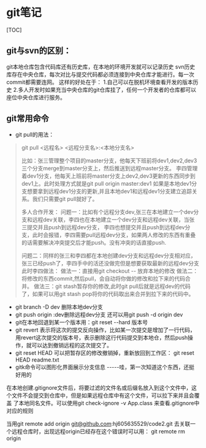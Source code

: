 # git笔记

[TOC]

## git与svn的区别：

git本地仓库包含代码库还有历史库，在本地的环境开发就可以记录历史
svn历史库存在中央仓库，每次对比与提交代码都必须连接到中央仓库才能进行。每一次commit都需要连网。
这样的好处在于：
    1.自己可以在脱机环境查看开发的版本历史
    2.多人开发时如果充当中央仓库的git仓库挂了，任何一个开发者的仓库都可以座位中央仓库进行服务。

## git常用命令

- git pull的用法：

> git pull <远程名> <远程分支名>:<本地分支名>
>
> 比如：张三管理整个项目的master分支，他每天下班前将dev1,dev2,dev3三个分支merge到master分支上，然后推送到远程master分支。
> 	李四管理着dev1分支，他每天上班前将master分支上dev2,dev3更新的东西同步到dev1上。此时处理方式就是git pull origin master:dev1
> 	如果是本地dev1分支想要拿到远程dev1分支的更新,并且本地dev1和远程dev1分支建立追踪关系。我们只需要git pull就好了。
>
> 多人合作开发：
> 问题一：比如有个远程分支dev,张三在本地建立一个dev分支和远程dev关联，李四也在本地建立一个dev分支和远程dev关联，当张三提交并且push到远程dev分支，
> 李四也想提交并且push到远程dev分支，此时会报错，李四需要pull远程dev分支，如果两人修改的东西有重叠的话需要解决冲突提交后才能push。没有冲突的话直接push.
>
> 问题二：同样的张三和李四都在本地创建dev分支和远程dev分支相对应，张三已经push了，李四手中的活还没做完但是想要获取最新的远程dev分支此时李四做法：
> 	做法一：直接用git checkout -- <file> 放弃本地的修改
> 	做法二：将修改的东西commit,然后pull，会自动将你做的修改和拉下来的代码合并。
> 	做法三：git stash暂存你的修改,此时git pull后就是远程dev的代码了，如果可以用git stash pop将你的代码取出来合并到拉下来的代码中。

- git branch -D dev 删除本地dev分支
- git push origin :dev删除远程dev分支 还可以用git push -d origin dev 
- git在本地回退到某一个版本用：git reset --hard 版本号
- git revert <commit-id> 表示将这次的提交反向操作，比如某一次提交是增加了一行代码，用revert这次提交的版本号，表示删除这行代码提交到本地仓，然后push操作，就可以达到撤销远程的这次提交了。
- git reset HEAD <file> 可以把暂存区的修改撤销掉，重新放回到工作区： git reset HEAD readme.txt
- gitk命令可以图形化界面展示分支信息 -----哇，第一次知道这个东西，还挺好用的

在本地创建.gitignore文件后，将要过滤的文件名或后缀名放入到这个文件中，这个文件不会提交到仓库中，但是如果远程仓库中有这个文件，可以拉下来并且会覆盖
了本地同名文件。可以使用git check-ignore -v App.class 来查看.gitignore中对应的规则

当用git remote add origin git@github.com:hj605635529/code2.git 去关联一个远程仓库时，出现远程origin已经存在这个错误时可以用：
 git remote rm origin



